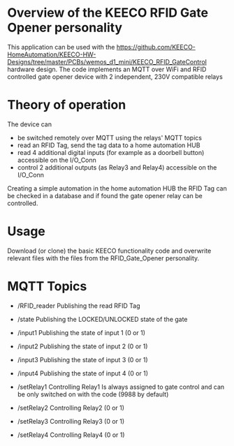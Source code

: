 # Overview of the KEECO RFID Gate Opener personality
This application can be used with the https://github.com/KEECO-HomeAutomation/KEECO-HW-Designs/tree/master/PCBs/wemos_d1_mini/KEECO_RFID_GateControl hardware design.
The code implements an MQTT over WiFi and RFID controlled gate opener device with 2 independent, 230V compatible relays

# Theory of operation
The device can
 - be switched remotely over MQTT using the relays' MQTT topics
 - read an RFID Tag, send the tag data to a home automation HUB
 - read 4 additional digital inputs (for example as a doorbell button) accessible on the I/O_Conn
 - control 2 additional outputs (as Relay3 and Relay4) accessible on the I/O_Conn
 
 Creating a simple automation in the home automation HUB the RFID Tag can be checked in a database and if found the gate opener relay can be controlled.
 
 # Usage
 Download (or clone) the basic KEECO functionality code and overwrite relevant files with the files from the RFID_Gate_Opener personality.
 
 # MQTT Topics
  - <Device UUID>/RFID_reader        Publishing the read RFID Tag
  - <Device UUID>/state              Publishing the LOCKED/UNLOCKED state of the gate
  - <Device UUID>/input1             Publishing the state of input 1 (0 or 1)
  - <Device UUID>/input2             Publishing the state of input 2 (0 or 1)
  - <Device UUID>/input3             Publishing the state of input 3 (0 or 1)
  - <Device UUID>/input4             Publishing the state of input 4 (0 or 1)

  - <Device UUID>/setRelay1          Controlling Relay1  Is always assigned to gate control and can be only switched on with the code (9988 by default)
  - <Device UUID>/setRelay2          Controlling Relay2  (0 or 1)
  - <Device UUID>/setRelay3          Controlling Relay3  (0 or 1)
  - <Device UUID>/setRelay4          Controlling Relay4  (0 or 1)
